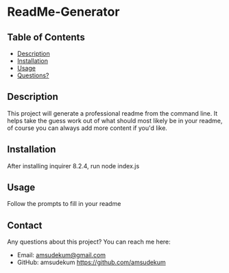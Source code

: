 # ReadMe-Generator

## Table of Contents
- [Description](#description)
- [Installation](#installation)
- [Usage](#usage)
- [Questions?](#questions)

## Description 
This project will generate a professional readme from the command line. It helps take the guess work out of what should most likely be in your readme, of course you can always add more content if you'd like.

## Installation 
After installing inquirer 8.2.4, run node index.js

## Usage
Follow the prompts to fill in your readme


## Contact
Any questions about this project? You can reach me here:
* Email: amsudekum@gmail.com
* GitHub: amsudekum https://github.com/amsudekum

